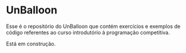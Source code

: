 # UnBalloon

Esse é o repositório do UnBalloon que contém exercícios e exemplos de código referentes ao curso introdutório à programação competitiva.

Está em construção.
